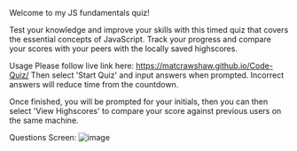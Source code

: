 Welcome to my JS fundamentals quiz!

Test your knowledge and improve your skills with this timed quiz that covers the essential concepts of JavaScript. Track your progress and compare your scores with your peers with the locally saved highscores. 

Usage
Please follow live link here: https://matcrawshaw.github.io/Code-Quiz/
Then select 'Start Quiz' and input answers when prompted. Incorrect answers will reduce time from the countdown.

Once finished, you will be prompted for your initials, then you can then select 'View Highscores' to compare your score against previous users on the same machine.

Questions Screen: 
![image](https://user-images.githubusercontent.com/119896882/214693488-9f32b03d-3c0d-4dcc-adf7-dbff607d6ced.png)
